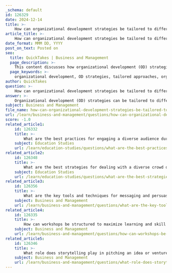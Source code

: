 ```yaml
---
_schema: default
id: 126329
date: 2024-12-14
title: >-
    How can organizational development strategies be tailored to different types of organizations?
article_title: >-
    How can organizational development strategies be tailored to different types of organizations?
date_format: MMM DD, YYYY
post_on_text: Posted on
seo:
  title: QuickTakes | Business and Management
  page_description: >-
    This content discusses how organizational development (OD) strategies can be customized for different types of organizations by considering their unique goals, culture, strengths and weaknesses, stakeholder needs, resources, readiness for change, and the role of technology.
  page_keywords: >-
    organizational development, OD strategies, tailored approaches, organizational goals, organizational culture, SWOT analysis, stakeholder engagement, resource allocation, change management, continuous learning, technology in OD
author: QuickTakes
question: >-
    How can organizational development strategies be tailored to different types of organizations?
answer: >-
    Organizational development (OD) strategies can be tailored to different types of organizations by considering several key factors that influence their unique contexts, goals, and operational environments. Here are some approaches to customizing OD strategies:\n\n1. **Understanding Organizational Goals and Objectives**: Each organization has distinct goals and objectives that guide its operations. Tailoring OD strategies begins with a thorough understanding of these goals, which can vary significantly between for-profit businesses, non-profits, government agencies, and educational institutions. For instance, a non-profit may prioritize community impact over profit margins, necessitating a different approach to development strategies.\n\n2. **Assessing Organizational Culture**: The culture of an organization plays a crucial role in how OD strategies are implemented. Organizations with a hierarchical structure may require more formalized processes, while those with a flat structure might benefit from collaborative and participatory approaches. Understanding the existing culture helps in designing interventions that are more likely to be accepted and effective.\n\n3. **Identifying Strengths and Weaknesses**: Conducting a SWOT analysis (Strengths, Weaknesses, Opportunities, Threats) can help organizations identify their internal capabilities and external challenges. This analysis informs the development of strategies that leverage strengths and address weaknesses, ensuring that the OD initiatives are relevant and impactful.\n\n4. **Target Audience and Stakeholder Engagement**: Different organizations serve different audiences and stakeholders. Tailoring OD strategies involves identifying these groups and understanding their needs and expectations. For example, a technology company may focus on innovation and agility to meet the demands of a fast-paced market, while a healthcare organization may prioritize compliance and patient care.\n\n5. **Resource Allocation**: The availability of resources, including financial, human, and technological, varies across organizations. Tailoring OD strategies requires a realistic assessment of these resources to ensure that the proposed initiatives are feasible and sustainable. For instance, a small startup may need to adopt low-cost, high-impact strategies, while a large corporation might have the capacity for more extensive programs.\n\n6. **Implementing Change Management**: Different organizations may have varying levels of readiness for change. Tailoring OD strategies involves assessing the organization's readiness for change and designing interventions that align with its capacity to adapt. This may include training programs, communication plans, and support systems to facilitate the transition.\n\n7. **Continuous Learning and Feedback**: Organizations should foster a culture of continuous learning and improvement. Tailoring OD strategies involves establishing mechanisms for feedback and evaluation, allowing organizations to adapt their approaches based on what works and what doesn’t. This iterative process is essential for long-term success.\n\n8. **Leveraging Technology**: The role of technology in organizational development cannot be overstated. Different organizations may have varying levels of technological adoption, which can influence the design of OD strategies. For example, a tech-savvy organization may implement digital tools for collaboration and communication, while others may need to focus on basic training and infrastructure development.\n\nBy considering these factors, organizations can develop tailored OD strategies that align with their specific contexts, ultimately leading to more effective and sustainable outcomes.
subject: Business and Management
file_name: how-can-organizational-development-strategies-be-tailored-to-different-types-of-organizations.md
url: /learn/business-and-management/questions/how-can-organizational-development-strategies-be-tailored-to-different-types-of-organizations
score: -1.0
related_article1:
    id: 126332
    title: >-
        What are the best practices for engaging a diverse audience during presentations?
    subject: Education Studies
    url: /learn/education-studies/questions/what-are-the-best-practices-for-engaging-a-diverse-audience-during-presentations
related_article2:
    id: 126348
    title: >-
        What are the best strategies for dealing with a diverse crowd during a presentation?
    subject: Education Studies
    url: /learn/education-studies/questions/what-are-the-best-strategies-for-dealing-with-a-diverse-crowd-during-a-presentation
related_article3:
    id: 126356
    title: >-
        What are the key tools and techniques for messaging and persuasion?
    subject: Business and Management
    url: /learn/business-and-management/questions/what-are-the-key-tools-and-techniques-for-messaging-and-persuasion
related_article4:
    id: 126335
    title: >-
        How can workshops be structured to maximize learning and skill development?
    subject: Business and Management
    url: /learn/business-and-management/questions/how-can-workshops-be-structured-to-maximize-learning-and-skill-development
related_article5:
    id: 126346
    title: >-
        What role does storytelling play in pitching an idea or venture?
    subject: Business and Management
    url: /learn/business-and-management/questions/what-role-does-storytelling-play-in-pitching-an-idea-or-venture
---
```


&nbsp;